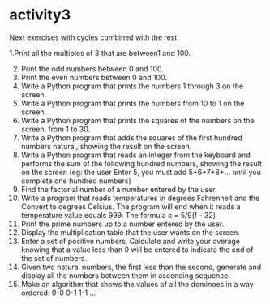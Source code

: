 # activity3

Next exercises with cycles combined with the rest

1.Print all the multiples of 3 that are between1 and 100.

2. Print the odd numbers between 0 and 100.
3. Print the even numbers between 0 and 100.
4. Write a Python program that prints the numbers 1 through 3 on the screen.
5. Write a Python program that prints the numbers from 10 to 1 on the screen.
6. Write a Python program that prints the squares of the numbers on the screen.
from 1 to 30.
7. Write a Python program that adds the squares of the first hundred numbers
natural, showing the result on the screen.
8. Write a Python program that reads an integer from the keyboard and performs the
sum of the following hundred numbers, showing the result on the screen (eg: the user
Enter 5, you must add 5+6+7+8+... until you complete one hundred numbers)
9. Find the factorial number of a number entered by the user.
10. Write a program that reads temperatures in degrees Fahrenheit and the
Convert to degrees Celsius. The program will end when it reads a temperature value
equals 999. The formula c = 5/9(f - 32)
11. Print the prime numbers up to a number entered by the user.
12. Display the multiplication table that the user wants on the screen.
13. Enter a set of positive numbers. Calculate and write your average knowing
that a value less than 0 will be entered to indicate the end of the set of numbers.
14. Given two natural numbers, the first less than the second, generate and display
all the numbers between them in ascending sequence.
15. Make an algorithm that shows the values of all the dominoes in a way
ordered: 0-0 0-1 1-1 ...
